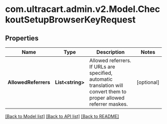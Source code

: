 # com.ultracart.admin.v2.Model.CheckoutSetupBrowserKeyRequest
## Properties

Name | Type | Description | Notes
------------ | ------------- | ------------- | -------------
**AllowedReferrers** | **List&lt;string&gt;** | Allowed referrers.  If URLs are specified, automatic translation will convert them to proper allowed referrer maskes. | [optional] 

[[Back to Model list]](../README.md#documentation-for-models) [[Back to API list]](../README.md#documentation-for-api-endpoints) [[Back to README]](../README.md)

